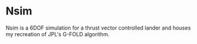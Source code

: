 # Nsim

Nsim is a 6DOF simulation for a thrust vector controlled lander and houses my recreation of JPL's G-FOLD
algorithm. 
